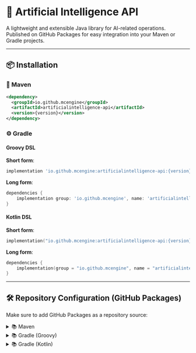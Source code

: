 # 🧠 Artificial Intelligence API

A lightweight and extensible Java library for AI-related operations.  
Published on GitHub Packages for easy integration into your Maven or Gradle projects.

---

## 📦 Installation

### 🔧 Maven

```xml
<dependency>
  <groupId>io.github.mcengine</groupId>
  <artifactId>artificialintelligence-api</artifactId>
  <version>{version}</version>
</dependency>
```

### ⚙️ Gradle

#### Groovy DSL

**Short form**:
```groovy
implementation 'io.github.mcengine:artificialintelligence-api:{version}'
```

**Long form**:
```groovy
dependencies {
    implementation group: 'io.github.mcengine', name: 'artificialintelligence-api', version: '{version}'
}
```

#### Kotlin DSL

**Short form**:
```kotlin
implementation("io.github.mcengine:artificialintelligence-api:{version}")
```

**Long form**:
```kotlin
dependencies {
    implementation(group = "io.github.mcengine", name = "artificialintelligence-api", version = "{version}")
}
```

---

## 🛠 Repository Configuration (GitHub Packages)

Make sure to add GitHub Packages as a repository source:

<details>
<summary>📚 Maven</summary>

```xml
<repositories>
  <repository>
    <id>github</id>
    <url>https://maven.pkg.github.com/MCEngine-API/artificialintelligence</url>
  </repository>
</repositories>
```
</details>

<details>
<summary>📚 Gradle (Groovy)</summary>

```groovy
repositories {
    maven {
        url = uri("https://maven.pkg.github.com/MCEngine-API/artificialintelligence")
    }
}
```
</details>

<details>
<summary>📚 Gradle (Kotlin)</summary>

```kotlin
repositories {
    maven {
        url = uri("https://maven.pkg.github.com/MCEngine-API/artificialintelligence")
    }
}
```
</details>
